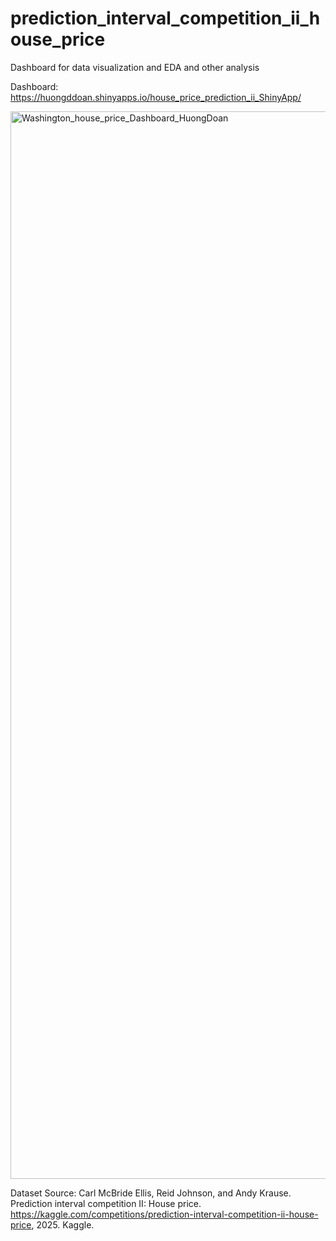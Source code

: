 # prediction_interval_competition_ii_house_price
Dashboard for data visualization and EDA and other analysis

Dashboard: https://huongddoan.shinyapps.io/house_price_prediction_ii_ShinyApp/ 

<img width="1708" alt="Washington_house_price_Dashboard_HuongDoan" src="https://github.com/user-attachments/assets/4b3cf210-d028-4f61-8724-5b6146a26e34" />



Dataset Source: Carl McBride Ellis, Reid Johnson, and Andy Krause. Prediction interval competition II: House price. https://kaggle.com/competitions/prediction-interval-competition-ii-house-price, 2025. Kaggle.
